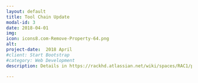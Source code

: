 ```yaml
---
layout: default
title: Tool Chain Update 
modal-id: 3
date: 2018-04-01
img: 
icon: icons8.com-Remove-Property-64.png 
alt: 
project-date:  2018 April
#client: Start Bootstrap
#category: Web Development
description: Details in https://rackhd.atlassian.net/wiki/spaces/RAC1/pages/162889729/RAC-6719+RackHD+201804+Toolchain+Upgrade+in+Release

---
```

